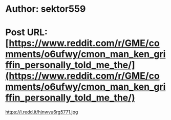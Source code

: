 # Author: sektor559
# Post URL: [https://www.reddit.com/r/GME/comments/o6ufwy/cmon_man_ken_griffin_personally_told_me_the/](https://www.reddit.com/r/GME/comments/o6ufwy/cmon_man_ken_griffin_personally_told_me_the/)


https://i.redd.it/hjnwvu6rg5771.jpg